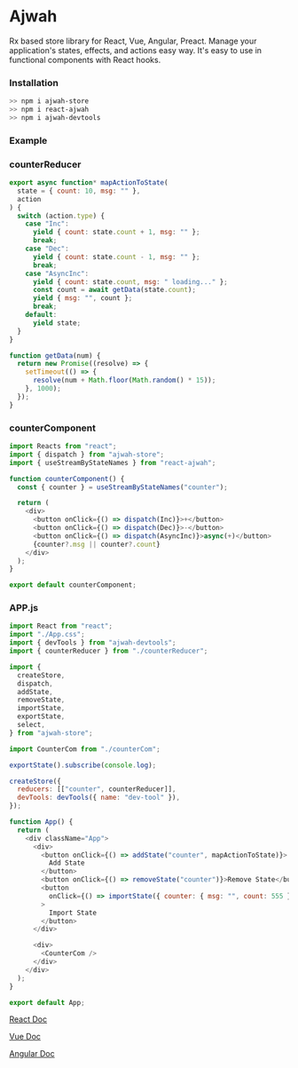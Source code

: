 # Ajwah

Rx based store library for React, Vue, Angular, Preact. Manage your application's states, effects, and actions easy way. It's easy to use in functional components with React hooks.

### Installation

```sh
>> npm i ajwah-store
>> npm i react-ajwah
>> npm i ajwah-devtools
```

### Example

### counterReducer

```javascript
export async function* mapActionToState(
  state = { count: 10, msg: "" },
  action
) {
  switch (action.type) {
    case "Inc":
      yield { count: state.count + 1, msg: "" };
      break;
    case "Dec":
      yield { count: state.count - 1, msg: "" };
      break;
    case "AsyncInc":
      yield { count: state.count, msg: " loading..." };
      const count = await getData(state.count);
      yield { msg: "", count };
      break;
    default:
      yield state;
  }
}

function getData(num) {
  return new Promise((resolve) => {
    setTimeout(() => {
      resolve(num + Math.floor(Math.random() * 15));
    }, 1000);
  });
}
```

### counterComponent

```js
import Reacts from "react";
import { dispatch } from "ajwah-store";
import { useStreamByStateNames } from "react-ajwah";

function counterComponent() {
  const { counter } = useStreamByStateNames("counter");

  return (
    <div>
      <button onClick={() => dispatch(Inc)}>+</button>
      <button onClick={() => dispatch(Dec)}>-</button>
      <button onClick={() => dispatch(AsyncInc)}>async(+)</button>
      {counter?.msg || counter?.count}
    </div>
  );
}

export default counterComponent;
```

### APP.js

```js
import React from "react";
import "./App.css";
import { devTools } from "ajwah-devtools";
import { counterReducer } from "./counterReducer";

import {
  createStore,
  dispatch,
  addState,
  removeState,
  importState,
  exportState,
  select,
} from "ajwah-store";

import CounterCom from "./counterCom";

exportState().subscribe(console.log);

createStore({
  reducers: [["counter", counterReducer]],
  devTools: devTools({ name: "dev-tool" }),
});

function App() {
  return (
    <div className="App">
      <div>
        <button onClick={() => addState("counter", mapActionToState)}>
          Add State
        </button>
        <button onClick={() => removeState("counter")}>Remove State</button>
        <button
          onClick={() => importState({ counter: { msg: "", count: 555 } })}
        >
          Import State
        </button>
      </div>

      <div>
        <CounterCom />
      </div>
    </div>
  );
}

export default App;
```

[React Doc](https://github.com/JUkhan/Ajwah/tree/master/docs/react#ajwah)

[Vue Doc](https://github.com/JUkhan/Ajwah/tree/master/docs/vue#ajwah)

[Angular Doc](https://github.com/JUkhan/Ajwah/tree/master/docs/angular#ajwah)
